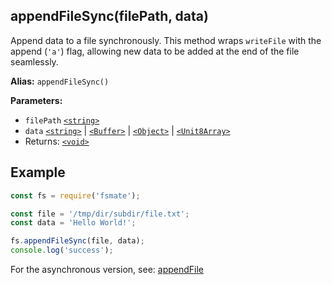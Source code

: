 ## appendFileSync(filePath, data)
Append data to a file synchronously.
This method wraps `writeFile` with the append (`'a'`) flag, allowing new data to be added at the end of the file seamlessly.

**Alias:** `appendFileSync()`

**Parameters:**

- `filePath` [`<string>`](https://developer.mozilla.org/en-US/docs/Web/JavaScript/Data_structures#String_type)
- `data` [`<string>`](https://developer.mozilla.org/en-US/docs/Web/JavaScript/Data_structures#String_type) | [`<Buffer>`](https://nodejs.org/api/buffer.html#buffer) | 
[`<Object>`](https://developer.mozilla.org/en-US/docs/Web/JavaScript/Reference/Global_Objects/Object) | [`<Unit8Array>`](https://developer.mozilla.org/en-US/docs/Web/JavaScript/Reference/Global_Objects/Uint8Array/Uint8Array)
- Returns: [`<void>`](https://developer.mozilla.org/en-US/docs/Web/JavaScript/Reference/Operators/void)

## Example

```js
const fs = require('fsmate');

const file = '/tmp/dir/subdir/file.txt';
const data = 'Hello World!';

fs.appendFileSync(file, data);
console.log('success');
```

For the asynchronous version, see: [appendFile](./appendFile.md)